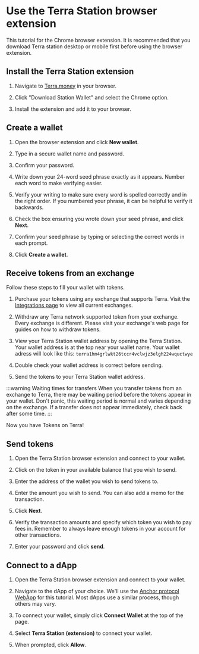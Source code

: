 # Use the Terra Station browser extension

This tutorial for the Chrome browser extension. It is recommended that you download Terra station desktop or mobile first before using the browser extension.

## Install the Terra Station extension

1. Navigate to [Terra.money](https://www.terra.money/) in your browser.

2. Click "Download Station Wallet" and select the Chrome option.

3. Install the extension and add it to your browser.

## Create a wallet

1. Open the browser extension and click **New wallet**.

2. Type in a secure wallet name and password.

3. Confirm your password.

4. Write down your 24-word seed phrase exactly as it appears. Number each word to make verifying easier.

5. Verify your writing to make sure every word is spelled correctly and in the right order. If you numbered your phrase, it can be helpful to verify it backwards.

5. Check the box ensuring you wrote down your seed phrase, and click **Next**.

6. Confirm your seed phrase by typing or selecting the correct words in each prompt.

7. Click **Create a wallet**.

## Receive tokens from an exchange

Follow these steps to fill your wallet with tokens.

1. Purchase your tokens using any exchange that supports Terra. Visit the [Integrations page](https://docs.terra.money/Reference/integrations.html#exchanges) to view all current exchanges.

2. Withdraw any Terra network supported token from your exchange. Every exchange is different. Please visit your exchange's web page for guides on how to withdraw tokens.

3. View your Terra Station wallet address by opening the Terra Station. Your wallet address is at the top near your wallet name. Your wallet adress will look like this: `terra1hm4grlwkt26tccr4vclwjz3elgh224wquctwye`

4. Double check your wallet address is correct before sending.

5. Send the tokens to your Terra Station wallet address.

:::warning Waiting times for transfers
When you transfer tokens from an exchange to Terra, there may be waiting period before the tokens appear in your wallet. Don't panic, this waiting period is normal and varies depending on the exchange. If a transfer does not appear immediately, check back after some time.
:::

Now you have Tokens on Terra!

## Send tokens

1. Open the Terra Station browser extension and connect to your wallet.

2. Click on the token in your available balance that you wish to send.

3. Enter the address of the wallet you wish to send tokens to.

4. Enter the amount you wish to send. You can also add a memo for the transaction.

5. Click **Next**.

6. Verify the transaction amounts and specify which token you wish to pay fees in. Remember to always leave enough tokens in your account for other transactions.

7.  Enter your password and click **send**.

## Connect to a dApp

1. Open the Terra Station browser extension and connect to your wallet.

2. Navigate to the dApp of your choice. We'll use the [Anchor protocol WebApp](https://app.anchorprotocol.com/) for this tutorial. Most dApps use a similar process, though others may vary.

3. To connect your wallet, simply click **Connect Wallet** at the top of the page.

4. Select **Terra Station (extension)** to connect your wallet.  

5. When prompted, click **Allow**.
